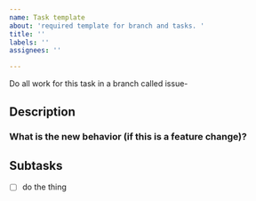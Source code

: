 ```yaml
---
name: Task template
about: 'required template for branch and tasks. '
title: ''
labels: ''
assignees: ''

---
```


Do all work for this task in a branch called issue-<NUM>

## Description
### What is the new behavior (if this is a feature change)?

## Subtasks
- [ ] do the thing
